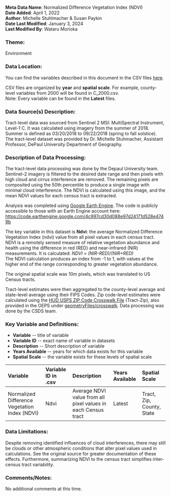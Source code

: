 **Meta Data Name**: Normalized Difference Vegetation Index (NDVI)  
**Date Added**: April 1, 2022  
**Author**: Michelle Stuhlmacher & Susan Paykin  
**Date Last Modified**: January 3, 2024  
**Last Modified By**: Wataru Morioka

### Theme: 
Environment

### Data Location: 
You can find the variables described in this document in the CSV files [here](../full_tables).  

CSV files are organized by **year** and **spatial scale**. For example, county-level variables from 2000 will be found in C_2000.csv.  
Note: Every variable can be found in the **Latest** files.

### Data Source(s) Description:  
Tract-level data was sourced from Sentinel 2 MSI: MultiSpectral Instrument, Level-1 C. It was calculated using imagery from the summer of 2018. Summer is defined as 03/20/2018 to 09/22/2018 (spring to fall solstice). The tract-level dataset was provided by Dr. Michelle Stuhmacher, Assistant Professor, DePaul University Department of Geography. 

### Description of Data Processing: 
The tract-level data processing was done by the Depaul University team. Sentinel-2 imagery is filtered to the desired date range and then pixels with high cloud and cirrus interference are removed. The remaining pixels are composited using the 50th percentile to produce a single image with minimal cloud interference. The NDVI is calculated using this image, and the mean NDVI values for each census tract is extracted.  

Analysis was completed using [Google Earth Engine](https://earthengine.google.com/). The code is publicly accessible to those with an Earth Engine account here: https://code.earthengine.google.com/4c997cd30d088e97d24171d528e4749b   

The key variable in this dataset is **Ndvi**: the average Normalized Difference Vegetation Index (ndvi) value from all pixel values in each census tract. NDVI is a remotely sensed measure of relative vegetation abundance and health using the difference in red (RED) and near-infrared (NIR) measurements. It is calculated: *NDVI = (NIR-RED)/(NIR+RED)*  
The NDVI calculation produces an index from -1 to 1, with values at the higher end of the range corresponding to greater vegetation abundance.  

The original spatial scale was 10m pixels, which was translated to US Census tracts. 

Tract-level estimates were then aggregated to the county-level average and state-level average using their FIPS Codes. Zip code-level estimates were calculated using the [HUD USPS ZIP Code Crosswalk File](https://www.huduser.gov/portal/datasets/usps_crosswalk.html) (Tract-Zip), also provided in the OEPS under [geometryFiles/crosswalk](https://github.com/GeoDaCenter/opioid-policy-scan/tree/v1.0/data_final/geometryFiles/crosswalk). Data processing was done by the CSDS team. 

### Key Variable and Definitions:

- **Variable** -- title of variable
- **Variable ID** -- exact name of variable in datasets
- **Description** -- Short description of variable
- **Years Available** -- years for which data exists for this variable
- **Spatial Scale** -- the variable exists for these levels of spatial scale

| Variable | Variable ID in .csv | Description | Years Available | Spatial Scale |
|:---------|:--------------------|:------------|:----------------|:--------------|
|Normalized Difference Vegetation Index (NDVI) | Ndvi | Average NDVI value from all pixel values in each Census tract | Latest | Tract, Zip, County, State |

### Data Limitations:
Despite removing identified influences of cloud interferences, there may still be clouds or other atmospheric conditions that alter pixel values used in calculations. See the original source for greater documentation of these effects. Furthermore, summarizing NDVI to the census tract simplifies inter-census tract variability.

### Comments/Notes:
No additional comments at this time. 
